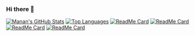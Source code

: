 ### Hi there 👋
[![Manan's GitHub Stats](https://github-readme-stats.vercel.app/api?username=bhatia47&theme=radical&count_private=true&show_icons=true&include_all_commits&hide=prs)](https://github.com/bhatia47)
[![Top Languages](https://github-readme-stats.vercel.app/api/top-langs/?username=bhatia47&theme=radical&exclude_repo=data-structs-and-algorithms,airport-management-system&layout=compact&card_width=250)](https://github.com/bhatia47)
[![ReadMe Card](https://github-readme-stats.vercel.app/api/pin/?username=bhatia47&repo=data-structs-and-algorithms&theme=radical)](https://github.com/bhatia47/data-structs-and-algorithms)
[![ReadMe Card](https://github-readme-stats.vercel.app/api/pin/?username=bhatia47&repo=right-leaning-red-black-tree&theme=radical)](https://github.com/bhatia47/right-leaning-red-black-tree)
[![ReadMe Card](https://github-readme-stats.vercel.app/api/pin/?username=bhatia47&repo=airport-management-system&theme=radical)](https://github.com/bhatia47/airport-management-system)
[![ReadMe Card](https://github-readme-stats.vercel.app/api/pin/?username=sferia003&repo=ctracr&theme=radical)](https://github.com/sferia003/ctracr)




<!--
**bhatia47/bhatia47** is a ✨ _special_ ✨ repository because its `README.md` (this file) appears on your GitHub profile.
###### readme stats(display cards) credits: https://github.com/anuraghazra/github-readme-stats
Here are some ideas to get you started:

- 🔭 I’m currently working on ...
- 🌱 I’m currently learning ...
- 👯 I’m looking to collaborate on ...
- 🤔 I’m looking for help with ...
- 💬 Ask me about ...
- 📫 How to reach me: ...
- 😄 Pronouns: ...
- ⚡ Fun fact: ...
-->
